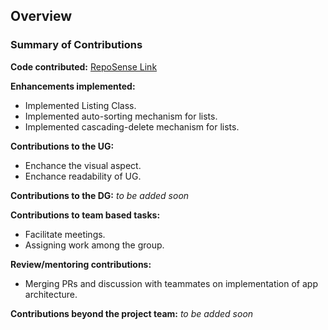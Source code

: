 ## Overview
### Summary of Contributions

**Code contributed:** [RepoSense Link](https://nus-cs2103-ay2223s1.github.io/tp-dashboard/?search=ama-chi&breakdown=true&sort=groupTitle&sortWithin=title&since=2022-09-16&timeframe=commit&mergegroup=&groupSelect=groupByRepos&checkedFileTypes=docs~functional-code~test-code~other)

**Enhancements implemented:**
* Implemented Listing Class.
* Implemented auto-sorting mechanism for lists.
* Implemented cascading-delete mechanism for lists.

**Contributions to the UG:**
* Enchance the visual aspect.
* Enchance readability of UG.

**Contributions to the DG:** _to be added soon_

**Contributions to team based tasks:**
* Facilitate meetings.
* Assigning work among the group.

**Review/mentoring contributions:**
* Merging PRs and discussion with teammates on implementation of app architecture.

**Contributions beyond the project team:** _to be added soon_
